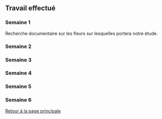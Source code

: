 ## Travail effectué 

### Semaine 1
Recherche documentaire sur les fleurs sur lesquelles portera notre étude.

### Semaine 2
### Semaine 3
### Semaine 4
### Semaine 5
### Semaine 6


<a href="index.html"> Retour à la page principale </a>
